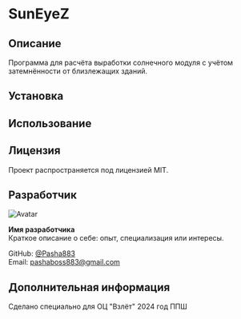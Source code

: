 # SunEyeZ

## Описание
Программа для расчёта выработки солнечного модуля с учётом затемнённости от близлежащих зданий.

## Установка

## Использование

## Лицензия
Проект распространяется под лицензией MIT.

## Разработчик

![Avatar](https://ltdfoto.ru/image/haHLkV)

**Имя разработчика**  
Краткое описание о себе: опыт, специализация или интересы.

GitHub: [@Pasha883](https://github.com/Pasha883)  
Email: pashaboss883@gmail.com

## Дополнительная информация
Сделано специально для ОЦ "Взлёт"
2024 год ППШ
